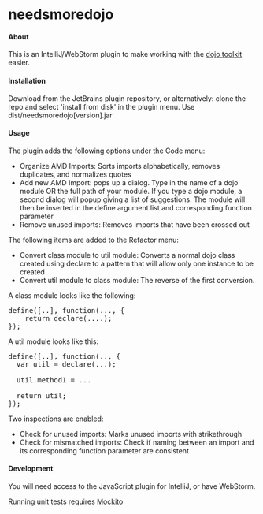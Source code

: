 needsmoredojo
=============

#### About

This is an IntelliJ/WebStorm plugin to make working with the [dojo toolkit](http://dojotoolkit.org//) easier. 

#### Installation

Download from the JetBrains plugin repository, or alternatively: clone the repo and select 'install from disk' in the plugin menu. Use dist/needsmoredojo[version].jar

#### Usage

The plugin adds the following options under the Code menu:
- Organize AMD Imports: Sorts imports alphabetically, removes duplicates, and normalizes quotes
- Add new AMD Import: pops up a dialog. Type in the name of a dojo module OR the full path of your module. If you type a dojo module, a second dialog will popup giving a list of suggestions.
The module will then be inserted in the define argument list and corresponding function parameter
- Remove unused imports: Removes imports that have been crossed out

The following items are added to the Refactor menu:
- Convert class module to util module: Converts a normal dojo class created using declare to a pattern that will
allow only one instance to be created.
- Convert util module to class module: The reverse of the first conversion. 

A class module looks like the following: 

<pre>
define([..], function(..., {
    return declare(....); 
}); 
</pre>

A util module looks like this: 

<pre>
define([..], function(.., {
  var util = declare(...); 
  
  util.method1 = ...
  
  return util; 
}); 
</pre>

Two inspections are enabled: 
- Check for unused imports: Marks unused imports with strikethrough
- Check for mismatched imports: Check if naming between an import and its corresponding function parameter are consistent

#### Development

You will need access to the JavaScript plugin for IntelliJ, or have WebStorm. 

Running unit tests requires [Mockito](https://code.google.com/p/mockito/)
